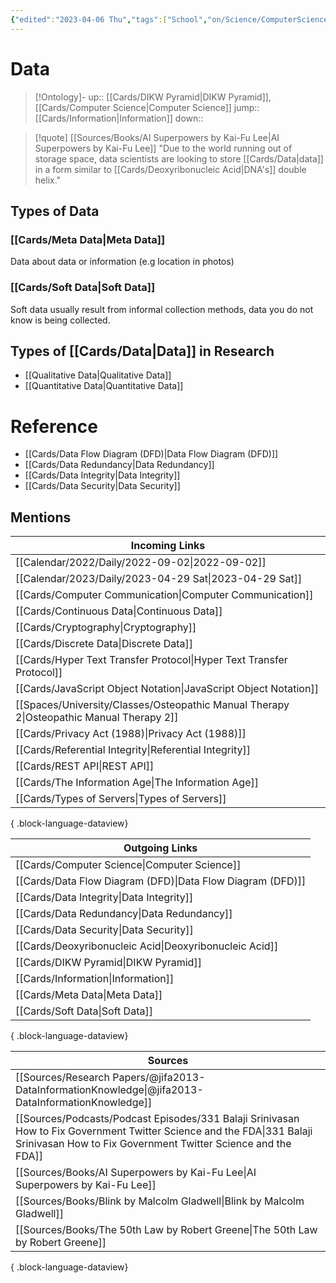 ```yaml
---
{"edited":"2023-04-06 Thu","tags":["School","on/Science/ComputerScience"],"date created":"2022-01-05 Wed","dg-publish":true,"permalink":"/cards/data/","dgPassFrontmatter":true}
---
```


# Data

> [!Ontology]-
> up:: [[Cards/DIKW Pyramid\|DIKW Pyramid]], [[Cards/Computer Science\|Computer Science]]
> jump:: [[Cards/Information\|Information]]
> down:: 

> [!quote] [[Sources/Books/AI Superpowers by Kai-Fu Lee\|AI Superpowers by Kai-Fu Lee]]
> "Due to the world running out of storage space, data scientists are looking to store [[Cards/Data\|data]] in a form similar to [[Cards/Deoxyribonucleic Acid\|DNA's]] double helix."

## Types of Data

### [[Cards/Meta Data\|Meta Data]]

<div class="transclusion internal-embed is-loaded"><div class="markdown-embed">



Data about data or information (e.g location in photos) 

</div></div>


### [[Cards/Soft Data\|Soft Data]]

<div class="transclusion internal-embed is-loaded"><div class="markdown-embed">



Soft data usually result from informal collection methods, data you do not know is being collected. 

</div></div>


## Types of [[Cards/Data\|Data]] in Research

- [[Qualitative Data\|Qualitative Data]]
- [[Quantitative Data\|Quantitative Data]]

# Reference
- [[Cards/Data Flow Diagram (DFD)\|Data Flow Diagram (DFD)]]
- [[Cards/Data Redundancy\|Data Redundancy]]
- [[Cards/Data Integrity\|Data Integrity]]
- [[Cards/Data Security\|Data Security]]

## Mentions
| Incoming Links                                                                              |
| ------------------------------------------------------------------------------------------- |
| [[Calendar/2022/Daily/2022-09-02\|2022-09-02]]                                           |
| [[Calendar/2023/Daily/2023-04-29 Sat\|2023-04-29 Sat]]                                   |
| [[Cards/Computer Communication\|Computer Communication]]                                 |
| [[Cards/Continuous Data\|Continuous Data]]                                               |
| [[Cards/Cryptography\|Cryptography]]                                                     |
| [[Cards/Discrete Data\|Discrete Data]]                                                   |
| [[Cards/Hyper Text Transfer Protocol\|Hyper Text Transfer Protocol]]                     |
| [[Cards/JavaScript Object Notation\|JavaScript Object Notation]]                         |
| [[Spaces/University/Classes/Osteopathic Manual Therapy 2\|Osteopathic Manual Therapy 2]] |
| [[Cards/Privacy Act (1988)\|Privacy Act (1988)]]                                         |
| [[Cards/Referential Integrity\|Referential Integrity]]                                   |
| [[Cards/REST API\|REST API]]                                                             |
| [[Cards/The Information Age\|The Information Age]]                                       |
| [[Cards/Types of Servers\|Types of Servers]]                                             |

{ .block-language-dataview}

| Outgoing Links                                                |
| ------------------------------------------------------------- |
| [[Cards/Computer Science\|Computer Science]]               |
| [[Cards/Data Flow Diagram (DFD)\|Data Flow Diagram (DFD)]] |
| [[Cards/Data Integrity\|Data Integrity]]                   |
| [[Cards/Data Redundancy\|Data Redundancy]]                 |
| [[Cards/Data Security\|Data Security]]                     |
| [[Cards/Deoxyribonucleic Acid\|Deoxyribonucleic Acid]]     |
| [[Cards/DIKW Pyramid\|DIKW Pyramid]]                       |
| [[Cards/Information\|Information]]                         |
| [[Cards/Meta Data\|Meta Data]]                             |
| [[Cards/Soft Data\|Soft Data]]                             |

{ .block-language-dataview}

| Sources                                                                                                                                                                                           |
| ------------------------------------------------------------------------------------------------------------------------------------------------------------------------------------------------- |
| [[Sources/Research Papers/@jifa2013-DataInformationKnowledge\|@jifa2013-DataInformationKnowledge]]                                                                                             |
| [[Sources/Podcasts/Podcast Episodes/331 Balaji Srinivasan  How to Fix Government  Twitter  Science  and the FDA\|331 Balaji Srinivasan  How to Fix Government  Twitter  Science  and the FDA]] |
| [[Sources/Books/AI Superpowers by Kai-Fu Lee\|AI Superpowers by Kai-Fu Lee]]                                                                                                                   |
| [[Sources/Books/Blink by Malcolm Gladwell\|Blink by Malcolm Gladwell]]                                                                                                                         |
| [[Sources/Books/The 50th Law by Robert Greene\|The 50th Law by Robert Greene]]                                                                                                                 |

{ .block-language-dataview}

